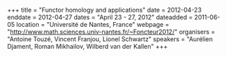 +++
title = "Functor homology and applications"
date = 2012-04-23
enddate = 2012-04-27
dates = "April 23 - 27, 2012"
dateadded = 2011-06-05
location = "Université de Nantes, France"
webpage = "http://www.math.sciences.univ-nantes.fr/~Foncteur2012/"
organisers = "Antoine Touzé, Vincent Franjou, Lionel Schwartz"
speakers = "Aurélien Djament, Roman Mikhailov, Wilberd van der Kallen"
+++

